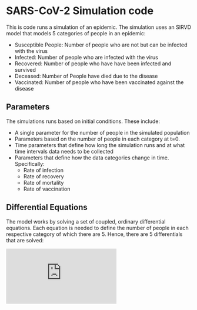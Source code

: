 # SARS-CoV-2 Simulation code
This is code runs a simulation of an epidemic. The simulation uses an SIRVD model that models 5 categories of people in an epidemic:
- Susceptible People: Number of people who are not but can be infected with the virus 
- Infected: Number of people who are infected with the virus
- Recovered: Number of people who have have been infected and survived
- Deceased: Number of People have died due to the disease
- Vaccinated: Number of people who have been vaccinated against the disease
## Parameters
The simulations runs based on initial conditions. These include:
- A single parameter for the number of people in the simulated population
- Parameters based on the number of people in each  category at t=0.
- Time parameters that define how long the simulation runs and at what time intervals data needs to be collected
- Parameters that define how the data categories change in time. Specifically:
	- Rate of infection
	- Rate of recovery
	- Rate of mortality
	- Rate of vaccination
## Differential Equations
The model works by solving a set of coupled, ordinary differential equations. Each equation is needed to define the number of people in each respective category of which there are 5. Hence, there are 5 differentials that are solved:

![\Large x=\frac{-b\pm\sqrt{b^2-4ac}}{2a}](https://latex.codecogs.com/gif.latex?%5Cdpi%7B150%7D%20%5Cbegin%7Baligned%7D%20%5Cfrac%7BdS%7D%7Bdt%7D%20%26%3D%20-%5Cfrac%7B%5Cbeta%20SI%7D%7BN%7D%20-v%28t%29%20%5C%5C%20%5Cvspace%7B1mm%7D%20%5Cfrac%7BdI%7D%7Bdt%7D%20%26%3D%20%5Cfrac%7B%5Cbeta%20SI%7D%7BN%7D%20-%20%5Cmu%20I%20-%20%5Cgamma%20I%5C%5C%20%5Cvspace%7B1mm%7D%20%5Cfrac%7BdR%7D%7Bdt%7D%20%26%3D%20%5Cgamma%20I%5C%5C%20%5Cvspace%7B1mm%7D%20%5Cfrac%7BdV%7D%7Bdt%7D%20%26%3D%20v%28t%29%29%5C%5C%20%5Cvspace%7B1mm%7D%20%5Cfrac%7BdD%7D%7Bdt%7D%20%26%3D%20%5Cmu%20I%20%5Cend%7Baligned%7D)
